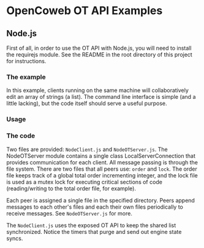 
# OpenCoweb OT API Examples

## Node.js

First of all, in order to use the OT API with Node.js, you will need to install
the requirejs module. See the README in the root directory of this project for
instructions.

### The example

In this example, clients running on the same machine will collaboratively edit
an array of strings (a list). The command line interface is simple (and a little
lacking), but the code itself should serve a useful purpose.

### Usage

### The code

Two files are provided: `NodeClient.js` and `NodeOTServer.js`. The NodeOTServer
module contains a single class LocalServerConnection that provides communication
for each client. All message passing is through the file system. There are two
files that all peers use: `order` and `lock`. The order file keeps track of a
global total order incrementing integer, and the lock file is used as a mutex
lock for executing critical sections of code (reading/writing to the total order
file, for example).

Each peer is assigned a single file in the specified directory. Peers append
messages to each other's files and each their own files periodically to receive
messages. See `NodeOTServer.js` for more.

The `NodeClient.js` uses the exposed OT API to keep the shared list
synchronized. Notice the timers that purge and send out engine state syncs.

